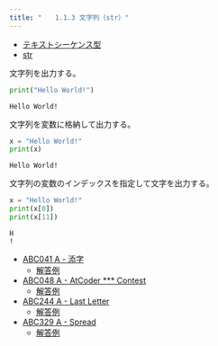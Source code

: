 ```yaml
---
title: "　　1.1.3 文字列（str）"
---
```


* [テキストシーケンス型](https://docs.python.org/ja/3/library/stdtypes.html#text-sequence-type-str)
* [str](https://docs.python.org/ja/3/library/stdtypes.html#str)

文字列を出力する。

```python:サンプルコード：sample_5.py
print("Hello World!")
```

```text:実行結果
Hello World!
```

文字列を変数に格納して出力する。

```python:サンプルコード：sample_6.py
x = "Hello World!"
print(x)
```

```text:実行結果
Hello World!
```

文字列の変数のインデックスを指定して文字を出力する。

```python:サンプルコード：sample_7.py
x = "Hello World!"
print(x[0])
print(x[11])
```

```text:実行結果
H
!
```

- [ABC041 A - 添字](https://atcoder.jp/contests/abc041/tasks/abc041_a)
    - [解答例](https://atcoder.jp/contests/abc041/submissions/14933362)
- [ABC048 A - AtCoder *** Contest](https://atcoder.jp/contests/abc048/tasks/abc048_a)
    - [解答例](https://atcoder.jp/contests/abc048/submissions/14933401)
- [ABC244 A - Last Letter](https://atcoder.jp/contests/abc244/tasks/abc244_a)
    - [解答例](https://atcoder.jp/contests/abc244/submissions/33240504)
- [ABC329 A - Spread](https://atcoder.jp/contests/abc329/tasks/abc329_a)
    - [解答例](https://atcoder.jp/contests/abc329/submissions/48176454)